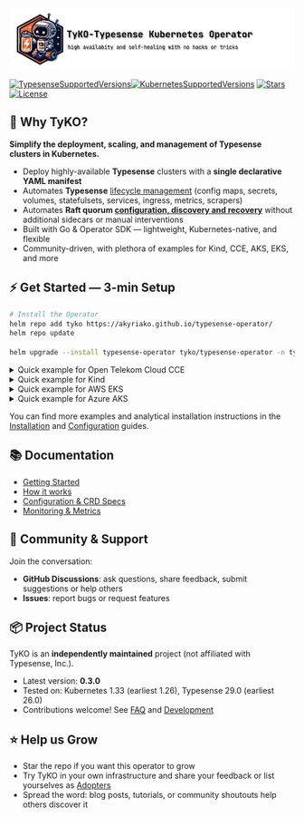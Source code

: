 <p align="left">
  <img src="banner.png" alt="TyKO Logo" />
</p>

[//]: # (# TyKO — Typesense Kubernetes Operator)

[//]: # (**Kubernetes-native automation for highly available Typesense clusters.**)

[![TypesenseSupportedVersions](https://img.shields.io/badge/Typesense-^26.0-green?logo=stackblitz)]()[![KubernetesSupportedVersions](https://img.shields.io/badge/Kubernetes-^1.26-green?logo=kubernetes&logoColor=f5f5f5)]()
[![Stars](https://img.shields.io/github/stars/akyriako/typesense-operator?logo=github)]() [![License](https://img.shields.io/github/license/akyriako/typesense-operator)]()

[//]: # (---)

## 🎯 Why TyKO?

**Simplify the deployment, scaling, and management of Typesense clusters in Kubernetes.**

- Deploy highly-available **Typesense** clusters with a **single declarative YAML manifest**
- Automates **Typesense** [lifecycle management](https://akyriako.github.io/typesense-operator-docs/docs/getting-started#key-features) (config maps, secrets, volumes, statefulsets, services, ingress, metrics, scrapers)
- Automates **Raft quorum [configuration, discovery and recovery](https://akyriako.github.io/typesense-operator-docs/docs/how-it-works/recovering-a-cluster-that-has-lost-quorum)** without additional sidecars or manual interventions
- Built with Go & Operator SDK — lightweight, Kubernetes-native, and flexible
- Community-driven, with plethora of examples for Kind, CCE, AKS, EKS, and more

## ⚡ Get Started — 3-min Setup

```bash
# Install the Operator
helm repo add tyko https://akyriako.github.io/typesense-operator/
helm repo update

helm upgrade --install typesense-operator tyko/typesense-operator -n typesense-system --create-namespace
```

<details>
<summary>Quick example for Open Telekom Cloud CCE</summary>

```yaml
apiVersion: ts.opentelekomcloud.com/v1alpha1
kind: TypesenseCluster
metadata:
  labels:
    app.kubernetes.io/name: typesense-operator
    app.kubernetes.io/managed-by: kustomize
  name: ts-cce
spec:
  image: typesense/typesense:29.0
  replicas: 3
  storage:
    storageClassName: csi-disk
```
</details>

<details>
<summary>Quick example for Kind</summary>

```yaml
apiVersion: storage.k8s.io/v1
kind: StorageClass
metadata:
  name: typesense-local-path
provisioner: rancher.io/local-path
reclaimPolicy: Delete
allowVolumeExpansion: true
volumeBindingMode: WaitForFirstConsumer
---
apiVersion: ts.opentelekomcloud.com/v1alpha1
kind: TypesenseCluster
metadata:
  labels:
    app.kubernetes.io/name: typesense-operator
    app.kubernetes.io/managed-by: kustomize
  name: ts-kind
spec:
  image: typesense/typesense:29.0
  replicas: 3
  storage:
    size: 150Mi
    storageClassName: typesense-local-path
```
</details>

<details>
<summary>Quick example for AWS EKS</summary>

```yaml
apiVersion: ts.opentelekomcloud.com/v1alpha1
kind: TypesenseCluster
metadata:
  labels:
    app.kubernetes.io/name: typesense-operator
    app.kubernetes.io/managed-by: kustomize
  name: ts-aws
spec:
  image: typesense/typesense:29.0
  replicas: 3
  storage:
    size: 100Mi
    storageClassName: gp2
```
</details>

<details>
<summary>Quick example for Azure AKS</summary>

```yaml
apiVersion: ts.opentelekomcloud.com/v1alpha1
kind: TypesenseCluster
metadata:
  labels:
    app.kubernetes.io/name: typesense-operator
    app.kubernetes.io/managed-by: kustomize
  name: ts-azure
spec:
  image: typesense/typesense:29.0
  replicas: 3
  storage:
    storageClassName: managed-csi
```
</details>

You can find more examples and analytical installation instructions in the [Installation](https://akyriako.github.io/typesense-operator-docs/docs/installation/) and [Configuration](https://akyriako.github.io/typesense-operator-docs/docs/crds) guides.

## 📚 Documentation

- [Getting Started](https://akyriako.github.io/typesense-operator-docs/docs/getting-started)
- [How it works](https://akyriako.github.io/typesense-operator-docs/docs/how-it-works)
- [Configuration & CRD Specs](https://akyriako.github.io/typesense-operator-docs/docs/crds)
- [Monitoring & Metrics](https://akyriako.github.io/typesense-operator-docs/docs/metrics)

## 💬 Community & Support

Join the conversation:
- **GitHub Discussions**: ask questions, share feedback, submit suggestions or help others
- **Issues**: report bugs or request features

## 📦 Project Status

TyKO is an **independently maintained** project (not affiliated with Typesense, Inc.).
- Latest version: **0.3.0**
- Tested on: Kubernetes 1.33 (earliest 1.26), Typesense 29.0 (earliest 26.0)
- Contributions welcome! See [FAQ](https://akyriako.github.io/typesense-operator-docs/docs/faq) and [Development](https://akyriako.github.io/typesense-operator-docs/docs/development)

## ⭐ Help us Grow
- Star the repo if you want this operator to grow
- Try TyKO in your own infrastructure and share your feedback or list yourselves as [Adopters](https://akyriako.github.io/typesense-operator-docs/docs/adopters)
- Spread the word: blog posts, tutorials, or community shoutouts help others discover it